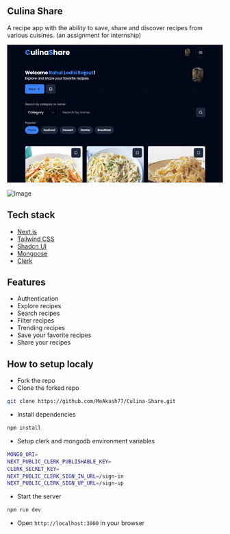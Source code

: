 ## Culina Share

A recipe app with the ability to save, share and discover recipes from various cuisines. (an assignment for internship)

![preview](/public/preview.png)

<img width="951" height="421" alt="Image" src="https://github.com/user-attachments/assets/96dcb9ed-4dfb-4c99-9b56-00c4f81349e9" />

## Tech stack

- [Next.js](https://nextjs.org/)
- [Tailwind CSS](https://tailwindcss.com/)
- [Shadcn UI](https://ui.shadcn.com/)
- [Mongoose](https://mongoosejs.com/)
- [Clerk](https://clerk.com/)

## Features

- Authentication
- Explore recipes
- Search recipes
- Filter recipes
- Trending recipes
- Save your favorite recipes
- Share your recipes

## How to setup localy

- Fork the repo
- Clone the forked repo

```bash
git clone https://github.com/MeAkash77/Culina-Share.git
```

- Install dependencies

```bash
npm install
```

- Setup clerk and mongodb environment variables

```bash
MONGO_URI=
NEXT_PUBLIC_CLERK_PUBLISHABLE_KEY=
CLERK_SECRET_KEY=
NEXT_PUBLIC_CLERK_SIGN_IN_URL=/sign-in
NEXT_PUBLIC_CLERK_SIGN_UP_URL=/sign-up
```

- Start the server

```bash
npm run dev
```

- Open `http://localhost:3000` in your browser
